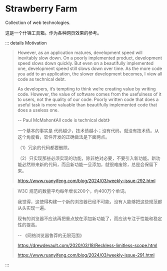 # Strawberry Farm

Collection of web technologies.

这是一个什锦工具箱。作为各种网页效果的参考。

::: details Motivation

> However, as an application matures, development speed will inevitably slow down. On a poorly implemented product, development speed slows down quickly. But even on a beautifully implemented one, development speed still slows down over time. As the more code you add to an application, the slower development becomes, I view all code as technical debt.
>
> As developers, it’s tempting to think we’re creating value by writing code. However, the value of software comes from the usefulness of it to users, not the quality of our code. Poorly written code that does a useful task is more valuable than beautifully implemented code that does a useless one.
>
> -- Paul McMahon《All code is technical debt》
>
> 一个基本的事实是 代码越少，技术债越小；没有代码，就没有技术债。从这个角度看，软件开发的正确做法是下面两点。
>
> （1）冗余的代码都要删除。
>
> （2）只实现那些必须实现的功能，除非绝对必要，不要引入新功能。新功能必然带来新的代码，而且新功能一旦添加，就很难废除，总是会保留下来。
>
> https://www.ruanyifeng.com/blog/2024/03/weekly-issue-292.html

> W3C 规范的数量平均每年增长200个，约400万个单词。
>
> 我觉得，这使得构建一个新的浏览器已经不可能，没有人能够把这些规范都从头实现一遍。
>
> 现有的浏览器不应该再把重点放在添加新功能了，而应该专注于性能和稳定性的提高。
>
> -- 《网络浏览器鲁莽的无限范围》
>
> https://drewdevault.com/2020/03/18/Reckless-limitless-scope.html
>
> https://www.ruanyifeng.com/blog/2024/03/weekly-issue-291.html

:::
